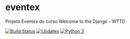 # eventex
Projeto Eventex do curso Welcome to the Django - WTTD

[![Build Status](https://travis-ci.org/ricaportela/eventex.svg?branch=master)](https://travis-ci.org/ricaportela/eventex)
[![Updates](https://pyup.io/repos/github/ricaportela/eventex/shield.svg)](https://pyup.io/repos/github/ricaportela/eventex/)
[![Python 3](https://pyup.io/repos/github/ricaportela/eventex/python-3-shield.svg)](https://pyup.io/repos/github/ricaportela/eventex/)
